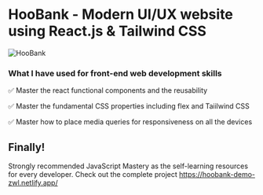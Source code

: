 # HooBank - Modern UI/UX website using React.js & Tailwind CSS

![HooBank](https://i.ibb.co/BK1Hn0x/Screenshot-2022-08-08-at-4-05-48-PM.png)


### What I have used for front-end web development skills
✅  Master the react functional components and the reusability

✅  Master the fundamental CSS properties including flex and Taiilwind CSS

✅  Master how to place media queries for responsiveness on all the devices


## Finally!
Strongly recommended JavaScript Mastery as the self-learning resources for every developer.
Check out the complete project https://hoobank-demo-zwl.netlify.app/
